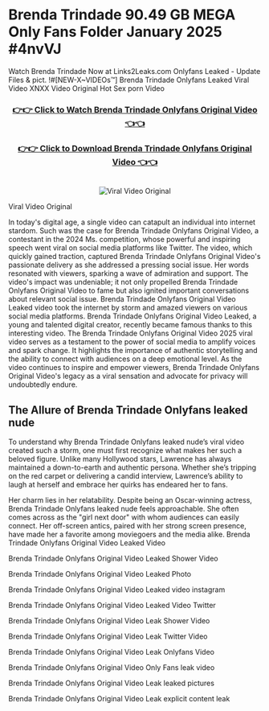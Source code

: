 # Brenda Trindade  90.49 GB MEGA Only Fans Folder  January 2025 #4nvVJ

Watch Brenda Trindade Now at Links2Leaks.com Onlyfans Leaked - Update Files & pict. !#[NEW-X~VIDEOs™] Brenda Trindade Onlyfans Leaked Viral Video XNXX Video Original Hot Sex porn Video
<br>
<div align="center">
<h3><a href="https://links2leaks.com/brendatrindade" rel="nofollow">👉👉 Click to Watch Brenda Trindade Onlyfans Original Video 👈👈</a></h3>
<h3><a href="https://links2leaks.com/brendatrindade" rel="nofollow">👉👉 Click to Download Brenda Trindade Onlyfans Original Video 👈👈</a></h3>
<br>
<a href="https://links2leaks.com/brendatrindade" rel="nofollow"><img src="https://i.ibb.co/Gkj2r4b/banner.png" alt="Viral Video Original" style="max-width: 100%; display: inline-block;" data-target="animated-image.originalImage"></a>
</div>

Viral Video Original

In today's digital age, a single video can catapult an individual into internet stardom. Such was the case for Brenda Trindade Onlyfans Original Video, a contestant in the 2024 Ms. competition, whose powerful and inspiring speech went viral on social media platforms like Twitter.
The video, which quickly gained traction, captured Brenda Trindade Onlyfans Original Video's passionate delivery as she addressed a pressing social issue. Her words resonated with viewers, sparking a wave of admiration and support. The video's impact was undeniable; it not only propelled Brenda Trindade Onlyfans Original Video to fame but also ignited important conversations about relevant social issue.
Brenda Trindade Onlyfans Original Video Leaked video took the internet by storm and amazed viewers on various social media platforms. Brenda Trindade Onlyfans Original Video Leaked, a young and talented digital creator, recently became famous thanks to this interesting video.
The Brenda Trindade Onlyfans Original Video 2025 viral video serves as a testament to the power of social media to amplify voices and spark change. It highlights the importance of authentic storytelling and the ability to connect with audiences on a deep emotional level. As the video continues to inspire and empower viewers, Brenda Trindade Onlyfans Original Video's legacy as a viral sensation and advocate for privacy will undoubtedly endure.

<h2>The Allure of Brenda Trindade Onlyfans leaked nude</h2>


To understand why Brenda Trindade Onlyfans leaked nude’s viral video created such a storm, one must first recognize what makes her such a beloved figure. Unlike many Hollywood stars, Lawrence has always maintained a down-to-earth and authentic persona. Whether she’s tripping on the red carpet or delivering a candid interview, Lawrence’s ability to laugh at herself and embrace her quirks has endeared her to fans.

Her charm lies in her relatability. Despite being an Oscar-winning actress, Brenda Trindade Onlyfans leaked nude feels approachable. She often comes across as the "girl next door" with whom audiences can easily connect. Her off-screen antics, paired with her strong screen presence, have made her a favorite among moviegoers and the media alike.
Brenda Trindade Onlyfans Original Video Leaked Video

Brenda Trindade Onlyfans Original Video Leaked Shower Video

Brenda Trindade Onlyfans Original Video Leaked Photo

Brenda Trindade Onlyfans Original Video Leaked video instagram

Brenda Trindade Onlyfans Original Video Leaked Video Twitter

Brenda Trindade Onlyfans Original Video Leak Shower Video

Brenda Trindade Onlyfans Original Video Leak Twitter Video

Brenda Trindade Onlyfans Original Video Leak Onlyfans Video

Brenda Trindade Onlyfans Original Video Only Fans leak video

Brenda Trindade Onlyfans Original Video Leak leaked pictures

Brenda Trindade Onlyfans Original Video Leak explicit content leak